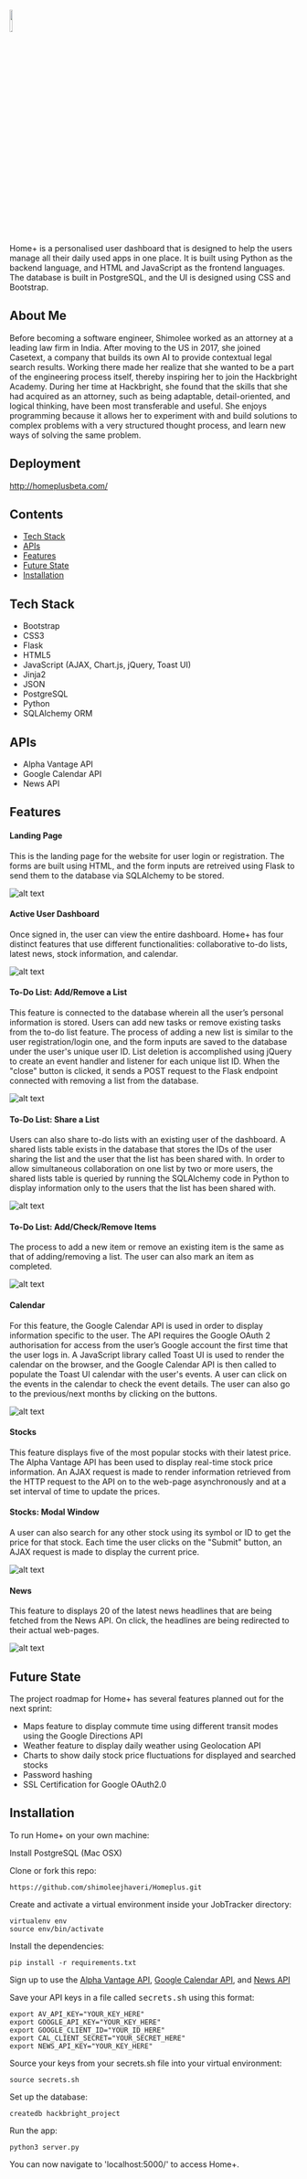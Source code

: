 # <img src="https://github.com/shimoleejhaveri/Homeplus/blob/master/static/img/logo1.svg" width="10%" alt="JobTracker">
Home+ is a personalised user dashboard that is designed to help the users manage all their daily used apps in one place. It is built using Python as the backend language, and HTML and JavaScript as the frontend languages. The database is built in PostgreSQL, and the UI is designed using CSS and Bootstrap.

## About Me
Before becoming a software engineer, Shimolee worked as an attorney at a leading law firm in India. After moving to the US in 2017, she joined Casetext, a company that builds its own AI to provide contextual legal search results. Working there made her realize that she wanted to be a part of the engineering process itself, thereby inspiring her to join the Hackbright Academy. During her time at Hackbright, she found that the skills that she had acquired as an attorney, such as being adaptable, detail-oriented, and logical thinking, have been most transferable and useful. She enjoys programming because it allows her to experiment with and build solutions to complex problems with a very structured thought process, and learn new ways of solving the same problem.

## Deployment
http://homeplusbeta.com/

## Contents
* [Tech Stack](#tech-stack)
* [APIs](#api)
* [Features](#features)
* [Future State](#future)
* [Installation](#installation)

## <a name="tech-stack"></a>Tech Stack
* Bootstrap
* CSS3
* Flask
* HTML5
* JavaScript (AJAX, Chart.js, jQuery, Toast UI)
* Jinja2
* JSON
* PostgreSQL
* Python
* SQLAlchemy ORM

## <a name="api"></a>APIs
* Alpha Vantage API
* Google Calendar API
* News API

## <a name="features"></a>Features

#### Landing Page
This is the landing page for the website for user login or registration. The forms are built using HTML, and the form inputs are retreived using Flask to send them to the database via SQLAlchemy to be stored.

![alt text](https://github.com/shimoleejhaveri/Homeplus/blob/master/static/img/Home%20page%20-%3E%20Register.gif "Home+ Landing Page")

#### Active User Dashboard
Once signed in, the user can view the entire dashboard. Home+ has four distinct features that use different functionalities: collaborative to-do lists, latest news, stock information, and calendar.

![alt text](https://github.com/shimoleejhaveri/Homeplus/blob/master/static/img/Login%20-%3E%20User%20Dashboard.gif "Home+ Active User Dashboard")

#### To-Do List: Add/Remove a List
This feature is connected to the database wherein all the user’s personal information is stored. Users can add new tasks or remove existing tasks from the to-do list feature. The process of adding a new list is similar to the user registration/login one, and the form inputs are saved to the database under the user's unique user ID. List deletion is accomplished using jQuery to create an event handler and listener for each unique list ID. When the "close" button is clicked, it sends a POST request to the Flask endpoint connected with removing a list from the database.

![alt text](https://github.com/shimoleejhaveri/Homeplus/blob/master/static/img/Add%20:%20Remove%20List.gif "Home+ Add/Remove List")

#### To-Do List: Share a List
Users can also share to-do lists with an existing user of the dashboard. A shared lists table exists in the database that stores the IDs of the user sharing the list and the user that the list has been shared with. In order to allow simultaneous collaboration on one list by two or more users, the shared lists table is queried by running the SQLAlchemy code in Python to display information only to the users that the list has been shared with.

![alt text](https://github.com/shimoleejhaveri/Homeplus/blob/master/static/img/Share%20List.gif "Home+ Share A List")

#### To-Do List: Add/Check/Remove Items
The process to add a new item or remove an existing item is the same as that of adding/removing a list. The user can also mark an item as completed.

![alt text](https://github.com/shimoleejhaveri/Homeplus/blob/master/static/img/Add%20:%20Remove%20:%20Complete%20Task.gif "Home+ Add/Check/Remove Items")

#### Calendar
For this feature, the Google Calendar API is used in order to display information specific to the user. The API requires the Google OAuth 2 authorisation for access from the user’s Google account the first time that the user logs in. A JavaScript library called Toast UI is used to render the calendar on the browser, and the Google Calendar API is then called to populate the Toast UI calendar with the user's events. A user can click on the events in the calendar to check the event details. The user can also go to the previous/next months by clicking on the buttons.

![alt text](https://github.com/shimoleejhaveri/Homeplus/blob/master/static/img/Calendar.gif "Home+ Calendar Authorisation")

#### Stocks
This feature displays five of the most popular stocks with their latest price. The Alpha Vantage API has been used to display real-time stock price information. An AJAX request is made to render information retrieved from the HTTP request to the API on to the web-page asynchronously and at a set interval of time to update the prices.

#### Stocks: Modal Window
A user can also search for any other stock using its symbol or ID to get the price for that stock. Each time the user clicks on the "Submit" button, an AJAX request is made to display the current price.

![alt text](https://github.com/shimoleejhaveri/Homeplus/blob/master/static/img/Stocks.gif "Home+ Stocks Modal Display")

#### News
This feature to displays 20 of the latest news headlines that are being fetched from the News API. On click, the headlines are being redirected to their actual web-pages.

![alt text](https://github.com/shimoleejhaveri/Homeplus/blob/master/static/img/News.gif "Home+ News Display")

## <a name="future"></a>Future State
The project roadmap for Home+ has several features planned out for the next sprint:
* Maps feature to display commute time using different transit modes using the Google Directions API
* Weather feature to display daily weather using Geolocation API
* Charts to show daily stock price fluctuations for displayed and searched stocks
* Password hashing
* SSL Certification for Google OAuth2.0

## <a name="installation"></a>Installation
To run Home+ on your own machine:

Install PostgreSQL (Mac OSX)

Clone or fork this repo:
```
https://github.com/shimoleejhaveri/Homeplus.git
```

Create and activate a virtual environment inside your JobTracker directory:
```
virtualenv env
source env/bin/activate
```

Install the dependencies:
```
pip install -r requirements.txt
```

Sign up to use the [Alpha Vantage API](https://www.alphavantage.co/), [Google Calendar API](https://developers.google.com/calendar/), and [News API](https://newsapi.org/)

Save your API keys in a file called <kbd>secrets.sh</kbd> using this format:

```
export AV_API_KEY="YOUR_KEY_HERE"
export GOOGLE_API_KEY="YOUR_KEY_HERE"
export GOOGLE_CLIENT_ID="YOUR_ID_HERE"
export CAL_CLIENT_SECRET="YOUR_SECRET_HERE"
export NEWS_API_KEY="YOUR_KEY_HERE"
```

Source your keys from your secrets.sh file into your virtual environment:

```
source secrets.sh
```

Set up the database:

```
createdb hackbright_project
```

Run the app:

```
python3 server.py
```

You can now navigate to 'localhost:5000/' to access Home+.
